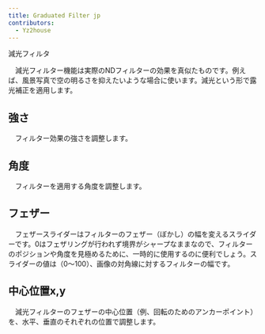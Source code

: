 ```yaml
---
title: Graduated Filter jp
contributors:
  - Yz2house
---
```


<div class="pagetitle">

減光フィルタ

</div>

　減光フィルター機能は実際のNDフィルターの効果を真似たものです。例えば、風景写真で空の明るさを抑えたいような場合に使います。減光という形で露光補正を適用します。

## 強さ

　フィルター効果の強さを調整します。

## 角度

　フィルターを適用する角度を調整します。

## フェザー

　フェザースライダーはフィルターのフェザー（ぼかし）の幅を変えるスライダーです。0はフェザリングが行われず境界がシャープなままなので、フィルターのポジションや角度を見極めるために、一時的に使用するのに便利でしょう。スライダーの値は（0～100）、画像の対角線に対するフィルターの幅です。

## 中心位置x,y

　減光フィルターのフェザーの中心位置（例、回転のためのアンカーポイント）を、水平、垂直のそれぞれの位置で調整します。
